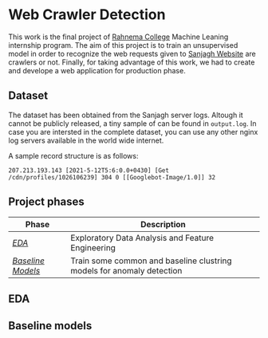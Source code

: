 # Web Crawler Detection
This work is the final project of [Rahnema College](https://rahnemacollege.com/courses/machine_learning_fundamental) Machine Leaning internship program.
The aim of this project is to train an unsupervised model in order to recognize the web requests given to [Sanjagh Website](https://sanjagh.pro) are crawlers or not.
Finally, for taking advantage of this work, we had to create and develope a web application for production phase.


## Dataset

The dataset has been obtained from the Sanjagh server logs. Altough it cannot be publicly released, a tiny sample of can be found in `output.log`. In case you are intersted in the complete dataset, you can use any other nginx log servers available in the world wide internet.

A sample record structure is as follows:

`207.213.193.143 [2021-5-12T5:6:0.0+0430] [Get /cdn/profiles/1026106239] 304 0 [[Googlebot-Image/1.0]] 32`


## Project phases

| Phase | Description |
|--|--|
| [*EDA*](https://github.com/mohammadhashemii/Web-Crawler-Detection#EDA) | Exploratory Data Analysis and Feature Engineering  |
| [*Baseline Models*](https://github.com/mohammadhashemii/Web-Crawler-Detection#Baseline-Models) | Train some common and baseline clustring models for anomaly detection |

## EDA


## Baseline models
